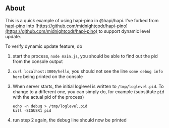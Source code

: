 ## About
This is a quick example of using hapi-pino in @hapi/hapi. I've forked from [hapi-pino](https://github.com/pinojs/hapi-pino) into [https://github.com/midnightcodr/hapi-pino](https://github.com/midnightcodr/hapi-pino) to support dynamic level update.

To verify dynamic update feature, do
1) start the process, `node main.js`, you should be able to find out the pid from the console output
2) `curl localhost:3000/hello`, you should not see the line `some debug info here` being printed on the console
3) When server starts, the initial loglevel is written to `/tmp/loglevel.pid`. To change to a different one, you can simply do, for example (substitute `pid` with the actual pid of the process)
    ```
    echo -n debug > /tmp/loglevel.pid
    kill -SIGUSR1 pid
    ```

4) run step 2 again, the debug line should now be printed

